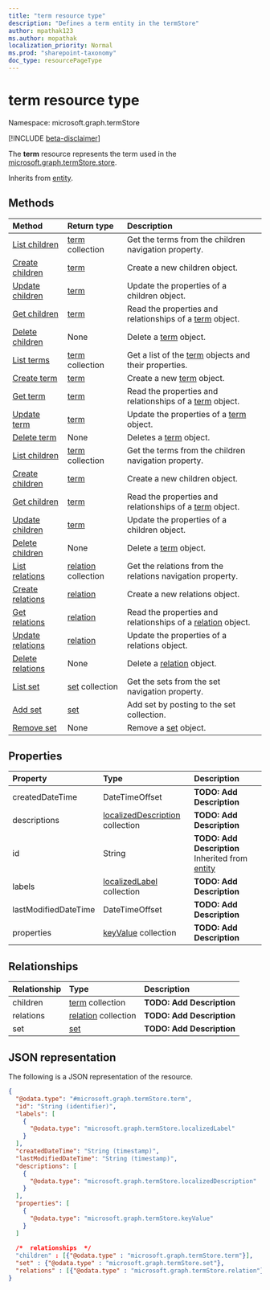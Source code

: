 ```yaml
---
title: "term resource type"
description: "Defines a term entity in the termStore"
author: mpathak123
ms.author: mopathak
localization_priority: Normal
ms.prod: "sharepoint-taxonomy"
doc_type: resourcePageType
---
```


# term resource type

Namespace: microsoft.graph.termStore

[!INCLUDE [beta-disclaimer](../../includes/beta-disclaimer.md)]

The **term** resource represents the term used in the [microsoft.graph.termStore.store].


Inherits from [entity](../resources/entity.md).

## Methods
|Method|Return type|Description|
|:---|:---|:---|
|[List children](../api/termstore-set-list-children.md)|[term](../resources/termstore-term.md) collection|Get the terms from the children navigation property.|
|[Create children](../api/termstore-set-post-children.md)|[term](../resources/termstore-term.md)|Create a new children object.|
|[Update children](../api/termstore-set-update-children.md)|[term](../resources/termstore-term.md)|Update the properties of a children object.|
|[Get children](../api/termstore-set-get-term.md)|[term](../resources/termstore-term.md)|Read the properties and relationships of a [term](../resources/term.md) object.|
|[Delete children](../api/termstore-set-delete-children.md)|None|Delete a [term](../resources/termstore-term.md) object.|
|[List terms](../api/term-list.md)|[term](../resources/termstore-term.md) collection|Get a list of the [term](../resources/term.md) objects and their properties.|
|[Create term](../api/termstore-term-create.md)|[term](../resources/termstore-term.md)|Create a new [term](../resources/termstore-term.md) object.|
|[Get term](../api/termstore-term-get.md)|[term](../resources/termstore-term.md)|Read the properties and relationships of a [term](../resources/termstore-term.md) object.|
|[Update term](../api/termstore-term-update.md)|[term](../resources/termstore-term.md)|Update the properties of a [term](../resources/termstore-term.md) object.|
|[Delete term](../api/termstore-term-delete.md)|None|Deletes a [term](../resources/termstore-term.md) object.|
|[List children](../api/termstore-term-list-children.md)|[term](../resources/termstore-term.md) collection|Get the terms from the children navigation property.|
|[Create children](../api/termstore-term-post-children.md)|[term](../resources/termstore-term.md)|Create a new children object.|
|[Get children](../api/termstore-term-get-term.md)|[term](../resources/termstore-term.md)|Read the properties and relationships of a [term](../resources/term.md) object.|
|[Update children](../api/termstore-term-update-children.md)|[term](../resources/termstore-term.md)|Update the properties of a children object.|
|[Delete children](../api/termstore-term-delete-children.md)|None|Delete a [term](../resources/termstore-term.md) object.|
|[List relations](../api/termstore-term-list-relations.md)|[relation](../resources/termstore-relation.md) collection|Get the relations from the relations navigation property.|
|[Create relations](../api/termstore-term-post-relations.md)|[relation](../resources/termstore-relation.md)|Create a new relations object.|
|[Get relations](../api/termstore-term-get-relation.md)|[relation](../resources/termstore-relation.md)|Read the properties and relationships of a [relation](../resources/relation.md) object.|
|[Update relations](../api/termstore-term-update-relations.md)|[relation](../resources/termstore-relation.md)|Update the properties of a relations object.|
|[Delete relations](../api/termstore-term-delete-relations.md)|None|Delete a [relation](../resources/termstore-relation.md) object.|
|[List set](../api/termstore-term-list-set.md)|[set](../resources/termstore-set.md) collection|Get the sets from the set navigation property.|
|[Add set](../api/termstore-term-post-set.md)|[set](../resources/termstore-set.md)|Add set by posting to the set collection.|
|[Remove set](../api/termstore-term-delete-set.md)|None|Remove a [set](../resources/termstore-set.md) object.|

## Properties
|Property|Type|Description|
|:---|:---|:---|
|createdDateTime|DateTimeOffset|**TODO: Add Description**|
|descriptions|[localizedDescription](../resources/termstore-localizeddescription.md) collection|**TODO: Add Description**|
|id|String|**TODO: Add Description** Inherited from [entity](../resources/termstore-entity.md)|
|labels|[localizedLabel](../resources/termstore-localizedlabel.md) collection|**TODO: Add Description**|
|lastModifiedDateTime|DateTimeOffset|**TODO: Add Description**|
|properties|[keyValue](../resources/termstore-intune-keyvalue.md) collection|**TODO: Add Description**|

## Relationships
|Relationship|Type|Description|
|:---|:---|:---|
|children|[term](../resources/termstore-term.md) collection|**TODO: Add Description**|
|relations|[relation](../resources/termstore-relation.md) collection|**TODO: Add Description**|
|set|[set](../resources/termstore-set.md)|**TODO: Add Description**|

## JSON representation
The following is a JSON representation of the resource.
<!-- {
  "blockType": "resource",
  "keyProperty": "id",
  "@odata.type": "microsoft.graph.termStore.term",
  "baseType": "microsoft.graph.entity",
  "openType": false
}
-->
``` json
{
  "@odata.type": "#microsoft.graph.termStore.term",
  "id": "String (identifier)",
  "labels": [
    {
      "@odata.type": "microsoft.graph.termStore.localizedLabel"
    }
  ],
  "createdDateTime": "String (timestamp)",
  "lastModifiedDateTime": "String (timestamp)",
  "descriptions": [
    {
      "@odata.type": "microsoft.graph.termStore.localizedDescription"
    }
  ],
  "properties": [
    {
      "@odata.type": "microsoft.graph.termStore.keyValue"
    }
  ]
  
  /*  relationships  */
  "children" : [{"@odata.type" : "microsoft.graph.termStore.term"}],
  "set" : {"@odata.type" : "microsoft.graph.termStore.set"}, 
  "relations" : [{"@odata.type" : "microsoft.graph.termStore.relation"}]
}
```

[microsoft.graph.termStore.localizedLabel]: termStore-localizedlabel.md
[microsoft.graph.termStore.term]: termStore-term.md
[microsoft.graph.termStore.set]: termStore-set.md
[microsoft.graph.termStore.relation]: termStore-relation.md
[microsoft.graph.termStore.localizedDescription]: termStore-localizeddescription.md
[microsoft.graph.termStore.store]: termStore-store.md

<!--
{
  "type": "#page.annotation",
  "description": "Term is the entity used for tagging in termStore",
  "keywords": "term,facet,resource",
  "section": "documentation",
  "tocPath": "Terms",
  "tocBookmarks": {
    "Resources/termStore.term": "#"
  },
  "suppressions": []
}
-->
